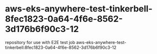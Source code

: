 # aws-eks-anywhere-test-tinkerbell-8fec1823-0a64-4f6e-8562-3d176b6f90c3-12
repository for use with E2E test job aws-eks-anywhere-test-tinkerbell:8fec1823-0a64-4f6e-8562-3d176b6f90c3-12
